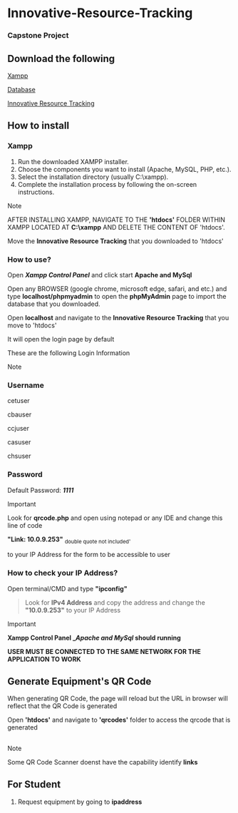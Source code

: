 # Innovative-Resource-Tracking

### Capstone Project

## Download the following

[Xampp](https://www.apachefriends.org/)

[Database](https://github.com/MoisesVeloso/Innovative-Resource-Tracking/tree/main/Database)

[Innovative Resource Tracking](https://github.com/MoisesVeloso/Innovative-Resource-Tracking/archive/refs/heads/main.zip)

## How to install

### Xampp

1. Run the downloaded XAMPP installer.
2. Choose the components you want to install (Apache, MySQL, PHP, etc.).
3. Select the installation directory (usually C:\xampp).
4. Complete the installation process by following the on-screen instructions.


>[!NOTE]  
>AFTER INSTALLING XAMPP, NAVIGATE TO THE **'htdocs'** FOLDER WITHIN XAMPP LOCATED AT **C:\xampp** AND DELETE THE CONTENT OF 'htdocs'.

Move the **Innovative Resource Tracking** that you downloaded to 'htdocs'

### How to use?

Open ***Xampp Control Panel*** and click start **Apache and MySql**

Open any BROWSER (google chrome, microsoft edge, safari, and etc.) and type **localhost/phpmyadmin** to open the **phpMyAdmin** page to import the database that you downloaded.

Open **localhost** and navigate to the __Innovative Resource Tracking__ that you move to 'htdocs'

It will open the login page by default

These are the following Login Information

>[!NOTE]
>### Username
>
>cetuser
>
>cbauser
>
>ccjuser
>
>casuser
>
>chsuser
>
>### Password
>Default Password: ***1111***

>[!IMPORTANT]
>Look for **qrcode.php** and open using notepad or any IDE and change this line of code 
>
>**"Link: 10.0.9.253"**  <sub>double quote not included'
>
>to your IP Address for the form to be accessible to user
>
>### How to check your IP Address?
>Open terminal/CMD and type __"ipconfig"__
>>Look for **IPv4 Address** and copy the address and change the __"10.0.9.253"__ to your IP Address

>[!IMPORTANT]
>**Xampp Control Panel __Apache and MySql_ should running**
>
>**USER MUST BE CONNECTED TO THE SAME NETWORK FOR THE APPLICATION TO WORK**


## Generate Equipment's QR Code

When generating QR Code, the page will reload but the URL in browser will reflect that the QR Code is generated

Open **'htdocs'** and navigate to **'qrcodes'** folder to access the qrcode that is generated

##

>[!NOTE]
>Some QR Code Scanner doenst have the capability identify **links**

## For Student
1. Request equipment by going to **ipaddress**